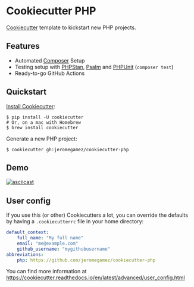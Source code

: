 # Cookiecutter PHP

[Cookiecutter] template to kickstart new PHP projects.

## Features

* Automated [Composer] Setup
* Testing setup with [PHPStan], [Psalm] and [PHPUnit] (`composer test`)
* Ready-to-go GitHub Actions

## Quickstart

[Install Cookiecutter][Cookiecutter Installation Docs]:

```shell
$ pip install -U cookiecutter
# Or, on a mac with Homebrew
$ brew install cookiecutter
```

Generate a new PHP project:

```shell
$ cookiecutter gh:jeromegamez/cookiecutter-php
```

## Demo

[![asciicast](https://asciinema.org/a/385151.svg)](https://asciinema.org/a/385151)

## User config

If you use this (or other) Cookiecutters a lot, you can override the defaults by having
a `.cookiecutterrc` file in your home directory:

```yml
default_context:
    full_name: "My full name"
    email: "me@example.com"
    github_username: "mygithubusername"
abbreviations:
    php: https://github.com/jeromegamez/cookiecutter-php
```

You can find more information at https://cookiecutter.readthedocs.io/en/latest/advanced/user_config.html

[Composer]: https://getcomposer.org/
[Cookiecutter]: https://github.com/cookiecutter/cookiecutter/
[Cookiecutter Installation Docs]: https://cookiecutter.readthedocs.io/en/latest/installation.html
[PHPStan]: https://phpstan.org/
[Psalm]: https://psalm.dev/
[PHPUnit]: https://phpunit.de/
